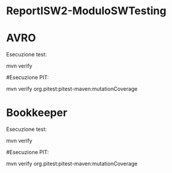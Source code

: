 # ReportISW2-ModuloSWTesting

# AVRO

Esecuzione test:

mvn verify

#Esecuzione PIT:

mvn verify org.pitest:pitest-maven:mutationCoverage 

# Bookkeeper

Esecuzione test:

mvn verify

#Esecuzione PIT:

mvn verify org.pitest:pitest-maven:mutationCoverage

